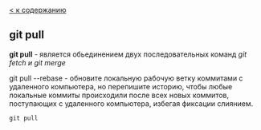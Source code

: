 [< к содержанию](./readme.md)

## git pull

**git pull** - является обьединением двух последовательных команд *git fetch и git merge*

git pull --rebase -  обновите локальную рабочую ветку коммитами с удаленного компьютера, но перепишите историю, чтобы любые локальные коммиты происходили после всех новых коммитов, поступающих с удаленного компьютера, избегая фиксации слиянием.


````bash=
git pull
````